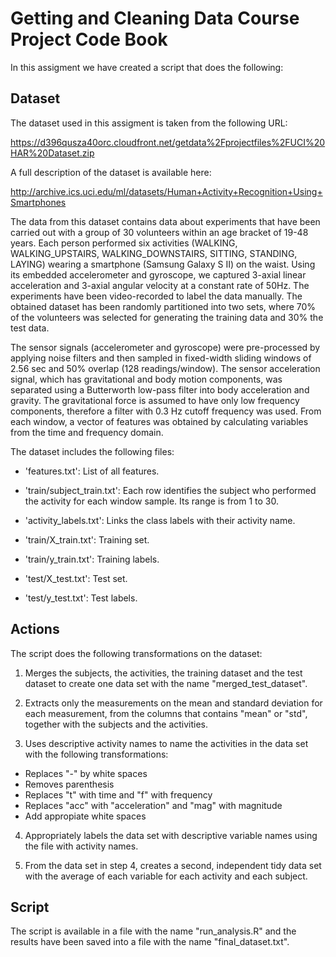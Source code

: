 # Getting and Cleaning Data Course Project Code Book

In this assigment we have created a script that does the following:

## Dataset

The dataset used in this assigment is taken from the following URL:

https://d396qusza40orc.cloudfront.net/getdata%2Fprojectfiles%2FUCI%20HAR%20Dataset.zip  
   
A full description of the dataset is available here:
   
http://archive.ics.uci.edu/ml/datasets/Human+Activity+Recognition+Using+Smartphones 

The data from this dataset contains data about experiments that have been carried out with a group of 30 volunteers within an age bracket of 19-48 years. Each person performed six activities (WALKING, WALKING_UPSTAIRS, WALKING_DOWNSTAIRS, SITTING, STANDING, LAYING) wearing a smartphone (Samsung Galaxy S II) on the waist. Using its embedded accelerometer and gyroscope, we captured 3-axial linear acceleration and 3-axial angular velocity at a constant rate of 50Hz. The experiments have been video-recorded to label the data manually. The obtained dataset has been randomly partitioned into two sets, where 70% of the volunteers was selected for generating the training data and 30% the test data.

The sensor signals (accelerometer and gyroscope) were pre-processed by applying noise filters and then sampled in fixed-width sliding windows of 2.56 sec and 50% overlap (128 readings/window). The sensor acceleration signal, which has gravitational and body motion components, was separated using a Butterworth low-pass filter into body acceleration and gravity. The gravitational force is assumed to have only low frequency components, therefore a filter with 0.3 Hz cutoff frequency was used. From each window, a vector of features was obtained by calculating variables from the time and frequency domain.

The dataset includes the following files:

- 'features.txt': List of all features.

- 'train/subject_train.txt': Each row identifies the subject who performed the activity for each window sample. Its range is from 1 to 30. 

- 'activity_labels.txt': Links the class labels with their activity name.

- 'train/X_train.txt': Training set.

- 'train/y_train.txt': Training labels.

- 'test/X_test.txt': Test set.

- 'test/y_test.txt': Test labels.

## Actions

The script does the following transformations on the dataset:

1. Merges the subjects, the activities, the training dataset and the test dataset to create one data set with the name "merged_test_dataset".

2. Extracts only the measurements on the mean and standard deviation for each measurement, from the columns that contains "mean" or "std", together with the subjects and the activities. 

3. Uses descriptive activity names to name the activities in the data set with the following transformations:

* Replaces "-" by white spaces
* Removes parenthesis
* Replaces "t" with time and "f" with frequency
* Replaces "acc" with "acceleration" and "mag" with magnitude
* Add appropiate white spaces

4. Appropriately labels the data set with descriptive variable names using the file with activity names. 

5. From the data set in step 4, creates a second, independent tidy data set with the average of each variable for each activity and each subject.

## Script

The script is available in a file with the name "run_analysis.R" and the results have been saved into a file with the name "final_dataset.txt". 